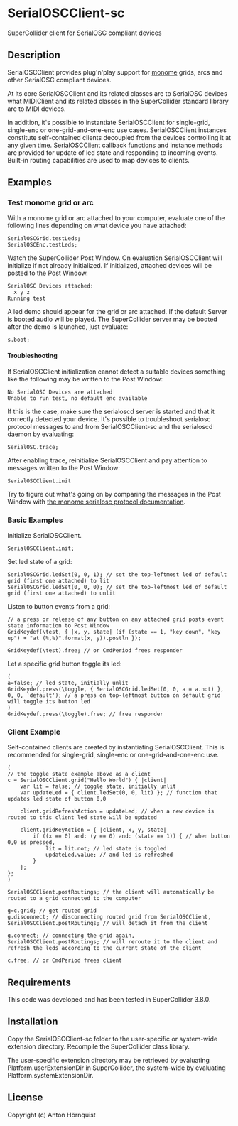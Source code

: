 # SerialOSCClient-sc

SuperCollider client for SerialOSC compliant devices

## Description

SerialOSCClient provides plug'n'play support for [monome](http://monome.org) grids, arcs and other SerialOSC compliant devices.

At its core SerialOSCClient and its related classes are to SerialOSC devices what MIDIClient and its related classes in the SuperCollider standard library are to MIDI devices.

In addition, it's possible to instantiate SerialOSCClient for single-grid, single-enc or one-grid-and-one-enc use cases. SerialOSCClient instances constitute self-contained clients decoupled from the devices controlling it at any given time. SerialOSCClient callback functions and instance methods are provided for update of led state and responding to incoming events. Built-in routing capabilities are used to map devices to clients.

## Examples

### Test monome grid or arc

With a monome grid or arc attached to your computer, evaluate one of the following lines depending on what device you have attached:

``` supercollider
SerialOSCGrid.testLeds;
SerialOSCEnc.testLeds;
```

Watch the SuperCollider Post Window. On evaluation SerialOSCClient will initialize if not already initialized. If initialized, attached devices will be posted to the Post Window.

```
SerialOSC Devices attached:
  x y z
Running test
```

A led demo should appear for the grid or arc attached. If the default Server is booted audio will be played. The SuperCollider server may be booted after the demo is launched, just evaluate:

``` supercollider
s.boot;
```

#### Troubleshooting

If SerialOSCClient initialization cannot detect a suitable devices something like the following may be written to the Post Window:

```
No SerialOSC Devices are attached
Unable to run test, no default enc available
```

If this is the case, make sure the serialoscd server is started and that it correctly detected your device. It's possible to troubleshoot serialosc protocol messages to and from SerialOSCClient-sc and the serialoscd daemon by evaluating:

``` supercollider
SerialOSC.trace;
```

After enabling trace, reinitialize SerialOSCClient and pay attention to messages written to the Post Window:

``` supercollider
SerialOSCClient.init
```

Try to figure out what's going on by comparing the messages in the Post Window with [the monome serialosc protocol documentation](http://monome.org/docs/osc/). 

### Basic Examples

Initialize SerialOSCClient.

``` supercollider
SerialOSCClient.init;
```

Set led state of a grid:

``` supercollider
SerialOSCGrid.ledSet(0, 0, 1); // set the top-leftmost led of default grid (first one attached) to lit
SerialOSCGrid.ledSet(0, 0, 0); // set the top-leftmost led of default grid (first one attached) to unlit
```

Listen to button events from a grid:

``` supercollider
// a press or release of any button on any attached grid posts event state information to Post Window
GridKeydef(\test, { |x, y, state| (if (state == 1, "key down", "key up") + "at (%,%)".format(x, y)).postln });

GridKeydef(\test).free; // or CmdPeriod frees responder
```

Let a specific grid button toggle its led:

``` supercollider
(
a=false; // led state, initially unlit
GridKeydef.press(\toggle, { SerialOSCGrid.ledSet(0, 0, a = a.not) }, 0, 0, 'default'); // a press on top-leftmost button on default grid will toggle its button led
)
GridKeydef.press(\toggle).free; // free responder
```

### Client Example

Self-contained clients are created by instantiating SerialOSCClient. This is recommended for single-grid, single-enc or one-grid-and-one-enc use.

``` supercollider
(
// the toggle state example above as a client
c = SerialOSCClient.grid("Hello World") { |client|
	var lit = false; // toggle state, initially unlit
	var updateLed = { client.ledSet(0, 0, lit) }; // function that updates led state of button 0,0

	client.gridRefreshAction = updateLed; // when a new device is routed to this client led state will be updated

	client.gridKeyAction = { |client, x, y, state|
        if ((x == 0) and: (y == 0) and: (state == 1)) { // when button 0,0 is pressed,
			lit = lit.not; // led state is toggled
			updateLed.value; // and led is refreshed
		}
	};
};
)

SerialOSCClient.postRoutings; // the client will automatically be routed to a grid connected to the computer

g=c.grid; // get routed grid
g.disconnect; // disconnecting routed grid from SerialOSCClient,
SerialOSCClient.postRoutings; // will detach it from the client

g.connect; // connecting the grid again,
SerialOSCClient.postRoutings; // will reroute it to the client and refresh the leds according to the current state of the client

c.free; // or CmdPeriod frees client
```

## Requirements

This code was developed and has been tested in SuperCollider 3.8.0.

## Installation

Copy the SerialOSCClient-sc folder to the user-specific or system-wide extension directory. Recompile the SuperCollider class library.

The user-specific extension directory may be retrieved by evaluating Platform.userExtensionDir in SuperCollider, the system-wide by evaluating Platform.systemExtensionDir.

## License

Copyright (c) Anton Hörnquist
